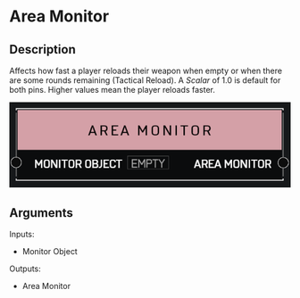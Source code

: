 # Area Monitor

## Description

Affects how fast a player reloads their weapon when empty or when there are some rounds remaining (Tactical Reload). A _Scalar_ of 1.0 is default for both pins. Higher values mean the player reloads faster.

![Area Monitor](../../.gitbook/assets/images/scripting/variables-basic/area-monitor.png)

## Arguments

Inputs:

* Monitor Object

Outputs:

* Area Monitor
